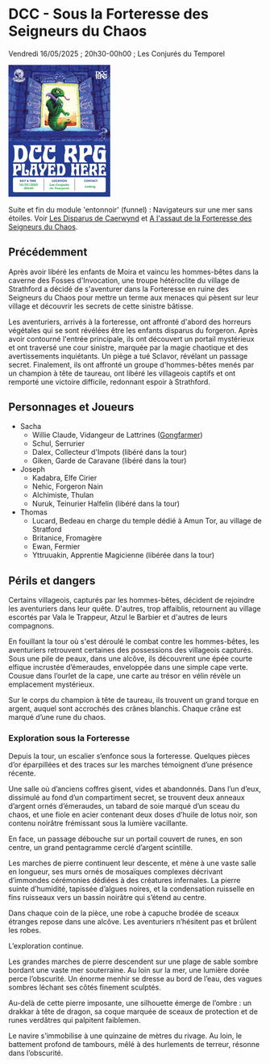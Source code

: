 # DCC - Sous la Forteresse des Seigneurs du Chaos

Vendredi 16/05/2025 ; 20h30-00h00 ; Les Conjurés du Temporel

[<img alt="dcc-played-here-5" title ="DCC RPG played here 2025/05/16" src="./assets/DCC-Played-Here-2025-05-16-r.jpg" class="center" width="40%">](./assets/DCC-Played-Here-2025-05-16-r.jpg)

Suite et fin du module 'entonnoir' (funnel) : Navigateurs sur une mer sans étoiles. Voir [Les Disparus de Caerwynd](./dcc_cdt_2025_04_18) et [A l'assaut de la Forteresse des Seigneurs du Chaos](./dcc_cdt_2025_05_02).

## Précédemment

Après avoir libéré les enfants de Moira et vaincu les hommes-bêtes dans la caverne des Fosses d'Invocation, une troupe hétéroclite du village de Strathford a décidé de s'aventurer dans la Forteresse en ruine des Seigneurs du Chaos pour mettre un terme aux menaces qui pèsent sur leur village et découvrir les secrets de cette sinistre bâtisse.

Les aventuriers, arrivés à la forteresse, ont affronté d'abord des horreurs végétales qui se sont révélées être les enfants disparus du forgeron. Après avoir contourné l'entrée principale, ils ont découvert un portail mystérieux et ont traversé une cour sinistre, marquée par la magie chaotique et des avertissements inquiétants. Un piège a tué Sclavor, révélant un passage secret. Finalement, ils ont affronté un groupe d'hommes-bêtes menés par un champion à tête de taureau, ont libéré les villageois captifs et ont remporté une victoire difficile, redonnant espoir à Strathford.

## Personnages et Joueurs

- Sacha
  - Willie Claude, Vidangeur de Lattrines ([Gongfarmer](https://www.youtube.com/watch?v=y3K5JjzwRyo&t=36s))
  - Schul, Serrurier
  - Dalex, Collecteur d'Impots (libéré dans la tour)
  - Giken, Garde de Caravane (libéré dans la tour)
- Joseph
  - Kadabra, Elfe Cirier
  - Nehic, Forgeron Nain
  - Alchimiste, Thulan
  - Nuruk, Teinurier Halfelin (libéré dans la tour)
- Thomas
  - Lucard, Bedeau en charge du temple dédié à Amun Tor, au village de Stratford
  - Britanice, Fromagère
  - Ewan, Fermier
  - Yttruuakin, Apprentie Magicienne (libérée dans la tour)

<!-- 
- Evan
  - Erohye, Avocat Elfe
  - Vixela, Apothicaire Nain
  - Vala, Trappeur
  - Farnoc, Berger Nain

- Lucas
  - Atzul, Barbier
  - Evadare, Sage Elfe
  -->

## Périls et dangers

Certains villageois, capturés par les hommes-bêtes, décident de rejoindre les aventuriers dans leur quête.  D'autres, trop affaiblis, retournent au village escortés par Vala le Trappeur, Atzul le Barbier et d'autres de leurs compagnons.

En fouillant la tour où s'est déroulé le combat contre les hommes-bêtes, les aventuriers retrouvent certaines des possessions des villageois capturés. Sous une pile de peaux, dans une alcôve, ils découvrent une épée courte elfique incrustée d’émeraudes, enveloppée dans une simple cape verte.
Cousue dans l’ourlet de la cape, une carte au trésor en vélin révèle un emplacement mystérieux.

Sur le corps du champion à tête de taureau, ils trouvent un grand torque en argent, auquel sont accrochés des crânes blanchis. Chaque crâne est marqué d’une rune du chaos.

### Exploration sous la Forteresse

Depuis la tour, un escalier s’enfonce sous la forteresse. Quelques pièces d’or éparpillées et des traces sur les marches témoignent d’une présence récente. 

Une salle où d’anciens coffres gisent, vides et abandonnés.
Dans l’un d’eux, dissimulé au fond d’un compartiment secret, se trouvent deux anneaux d’argent ornés d’émeraudes, un tabard de soie marqué d’un sceau du chaos, et une fiole en acier contenant deux doses d’huile de lotus noir, son contenu noirâtre frémissant sous la lumière vacillante.

En face, un passage débouche sur un portail couvert de runes, en son centre, un grand pentagramme cerclé d’argent scintille.

Les marches de pierre continuent leur descente, et mène à une vaste salle en longueur, ses murs ornés de mosaïques complexes décrivant d’immondes cérémonies dédiées à des créatures infernales. La pierre suinte d’humidité, tapissée d’algues noires, et la condensation ruisselle en fins ruisseaux vers un bassin noirâtre qui s’étend au centre.

Dans chaque coin de la pièce, une robe à capuche brodée de sceaux étranges repose dans une alcôve. Les aventuriers n’hésitent pas et brûlent les robes.

L’exploration continue.

Les grandes marches de
pierre descendent sur une plage de sable sombre bordant une vaste mer
souterraine. Au loin sur la mer, une lumière dorée
perce l’obscurité. Un énorme menhir se dresse au bord de l’eau, des
vagues sombres léchant ses côtés finement sculptés.

Au-delà de cette pierre imposante, une silhouette émerge de l’ombre : un drakkar à tête de dragon, sa coque marquée de sceaux de protection et de runes verdâtres qui palpitent faiblemen.

Le navire s’immobilise à une quinzaine de mètres du rivage. Au loin, le battement profond de tambours, mêlé à des hurlements de terreur, résonne dans l’obscurité. 

